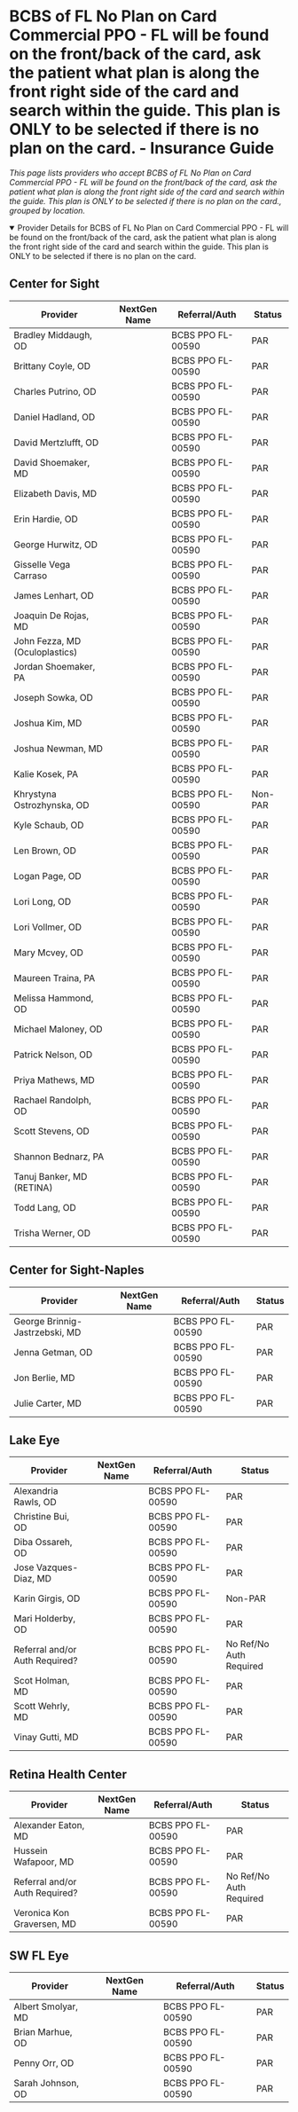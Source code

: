 # BCBS of FL No Plan on Card Commercial PPO - FL will be found on the front/back of the card, ask the patient what plan is along the front right side of the card and search within the guide. This plan is ONLY to be selected if there is no plan on the card. - Insurance Guide

*This page lists providers who accept BCBS of FL No Plan on Card Commercial PPO - FL will be found on the front/back of the card, ask the patient what plan is along the front right side of the card and search within the guide. This plan is ONLY to be selected if there is no plan on the card., grouped by location.*

<details open><summary>Provider Details for BCBS of FL No Plan on Card Commercial PPO - FL will be found on the front/back of the card, ask the patient what plan is along the front right side of the card and search within the guide. This plan is ONLY to be selected if there is no plan on the card.</summary>

## Center for Sight

| Provider | NextGen Name | Referral/Auth | Status |
|----------|-------------|--------------|--------|
| Bradley Middaugh, OD |  | BCBS PPO FL-00590 | PAR |
| Brittany Coyle, OD |  | BCBS PPO FL-00590 | PAR |
| Charles Putrino, OD |  | BCBS PPO FL-00590 | PAR |
| Daniel Hadland, OD |  | BCBS PPO FL-00590 | PAR |
| David Mertzlufft, OD |  | BCBS PPO FL-00590 | PAR |
| David Shoemaker, MD |  | BCBS PPO FL-00590 | PAR |
| Elizabeth Davis, MD |  | BCBS PPO FL-00590 | PAR |
| Erin Hardie, OD |  | BCBS PPO FL-00590 | PAR |
| George Hurwitz, OD |  | BCBS PPO FL-00590 | PAR |
| Gisselle Vega Carraso |  | BCBS PPO FL-00590 | PAR |
| James Lenhart, OD |  | BCBS PPO FL-00590 | PAR |
| Joaquin De Rojas, MD |  | BCBS PPO FL-00590 | PAR |
| John Fezza, MD (Oculoplastics) |  | BCBS PPO FL-00590 | PAR |
| Jordan Shoemaker, PA |  | BCBS PPO FL-00590 | PAR |
| Joseph Sowka, OD |  | BCBS PPO FL-00590 | PAR |
| Joshua Kim, MD |  | BCBS PPO FL-00590 | PAR |
| Joshua Newman, MD |  | BCBS PPO FL-00590 | PAR |
| Kalie Kosek, PA |  | BCBS PPO FL-00590 | PAR |
| Khrystyna Ostrozhynska, OD |  | BCBS PPO FL-00590 | Non-PAR |
| Kyle Schaub, OD |  | BCBS PPO FL-00590 | PAR |
| Len Brown, OD |  | BCBS PPO FL-00590 | PAR |
| Logan Page, OD |  | BCBS PPO FL-00590 | PAR |
| Lori Long, OD |  | BCBS PPO FL-00590 | PAR |
| Lori Vollmer, OD |  | BCBS PPO FL-00590 | PAR |
| Mary Mcvey, OD |  | BCBS PPO FL-00590 | PAR |
| Maureen Traina, PA |  | BCBS PPO FL-00590 | PAR |
| Melissa Hammond, OD |  | BCBS PPO FL-00590 | PAR |
| Michael Maloney, OD |  | BCBS PPO FL-00590 | PAR |
| Patrick Nelson, OD |  | BCBS PPO FL-00590 | PAR |
| Priya Mathews, MD |  | BCBS PPO FL-00590 | PAR |
| Rachael Randolph, OD |  | BCBS PPO FL-00590 | PAR |
| Scott Stevens, OD |  | BCBS PPO FL-00590 | PAR |
| Shannon Bednarz, PA |  | BCBS PPO FL-00590 | PAR |
| Tanuj Banker, MD (RETINA) |  | BCBS PPO FL-00590 | PAR |
| Todd Lang, OD |  | BCBS PPO FL-00590 | PAR |
| Trisha Werner, OD |  | BCBS PPO FL-00590 | PAR |

## Center for Sight-Naples

| Provider | NextGen Name | Referral/Auth | Status |
|----------|-------------|--------------|--------|
| George Brinnig-Jastrzebski, MD |  | BCBS PPO FL-00590 | PAR |
| Jenna Getman, OD |  | BCBS PPO FL-00590 | PAR |
| Jon Berlie, MD |  | BCBS PPO FL-00590 | PAR |
| Julie Carter, MD |  | BCBS PPO FL-00590 | PAR |

## Lake Eye 

| Provider | NextGen Name | Referral/Auth | Status |
|----------|-------------|--------------|--------|
| Alexandria Rawls, OD |  | BCBS PPO FL-00590 | PAR |
| Christine Bui, OD |  | BCBS PPO FL-00590 | PAR |
| Diba Ossareh, OD |  | BCBS PPO FL-00590 | PAR |
| Jose Vazques-Diaz, MD |  | BCBS PPO FL-00590 | PAR |
| Karin Girgis, OD |  | BCBS PPO FL-00590 | Non-PAR |
| Mari Holderby, OD |  | BCBS PPO FL-00590 | PAR |
| Referral and/or Auth Required? |  | BCBS PPO FL-00590 | No Ref/No Auth Required |
| Scot Holman, MD |  | BCBS PPO FL-00590 | PAR |
| Scott Wehrly, MD |  | BCBS PPO FL-00590 | PAR |
| Vinay Gutti, MD |  | BCBS PPO FL-00590 | PAR |

## Retina Health Center

| Provider | NextGen Name | Referral/Auth | Status |
|----------|-------------|--------------|--------|
| Alexander Eaton, MD |  | BCBS PPO FL-00590 | PAR |
| Hussein Wafapoor, MD |  | BCBS PPO FL-00590 | PAR |
| Referral and/or Auth Required? |  | BCBS PPO FL-00590 | No Ref/No Auth Required |
| Veronica Kon Graversen, MD |  | BCBS PPO FL-00590 | PAR |

## SW FL Eye

| Provider | NextGen Name | Referral/Auth | Status |
|----------|-------------|--------------|--------|
| Albert Smolyar, MD |  | BCBS PPO FL-00590 | PAR |
| Brian Marhue, OD |  | BCBS PPO FL-00590 | PAR |
| Penny Orr, OD |  | BCBS PPO FL-00590 | PAR |
| Sarah Johnson, OD |  | BCBS PPO FL-00590 | PAR |

</details>

